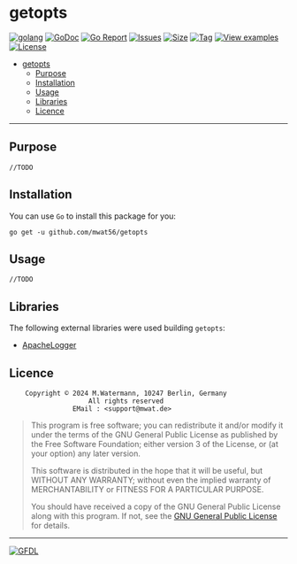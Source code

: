 # getopts

[![golang](https://img.shields.io/badge/Language-Go-green.svg)](https://golang.org/)
[![GoDoc](https://godoc.org/github.com/mwat56/getopts?status.svg)](https://godoc.org/github.com/mwat56/getopts)
[![Go Report](https://goreportcard.com/badge/github.com/mwat56/getopts)](https://goreportcard.com/report/github.com/mwat56/getopts)
[![Issues](https://img.shields.io/github/issues/mwat56/getopts.svg)](https://github.com/mwat56/getopts/issues?q=is%3Aopen+is%3Aissue)
[![Size](https://img.shields.io/github/repo-size/mwat56/getopts.svg)](https://github.com/mwat56/getopts/)
[![Tag](https://img.shields.io/github/tag/mwat56/getopts.svg)](https://github.com/mwat56/getopts/tags)
[![View examples](https://img.shields.io/badge/learn%20by-examples-0077b3.svg)](https://github.com/mwat56/getopts/blob/main/_demo/demo.go)
[![License](https://img.shields.io/github/mwat56/getopts.svg)](https://github.com/mwat56/getopts/blob/main/LICENSE)

- [getopts](#xxx)
	- [Purpose](#purpose)
	- [Installation](#installation)
	- [Usage](#usage)
	- [Libraries](#libraries)
	- [Licence](#licence)

----

## Purpose

    //TODO

## Installation

You can use `Go` to install this package for you:

    go get -u github.com/mwat56/getopts

## Usage

    //TODO

## Libraries

The following external libraries were used building `getopts`:

* [ApacheLogger](https://github.com/mwat56/apachelogger)

## Licence

        Copyright © 2024 M.Watermann, 10247 Berlin, Germany
                        All rights reserved
                    EMail : <support@mwat.de>

> This program is free software; you can redistribute it and/or modify it under the terms of the GNU General Public License as published by the Free Software Foundation; either version 3 of the License, or (at your option) any later version.
>
> This software is distributed in the hope that it will be useful, but WITHOUT ANY WARRANTY; without even the implied warranty of MERCHANTABILITY or FITNESS FOR A PARTICULAR PURPOSE.
>
> You should have received a copy of the GNU General Public License along with this program. If not, see the [GNU General Public License](http://www.gnu.org/licenses/gpl.html) for details.

----
[![GFDL](https://www.gnu.org/graphics/gfdl-logo-tiny.png)](http://www.gnu.org/copyleft/fdl.html)
